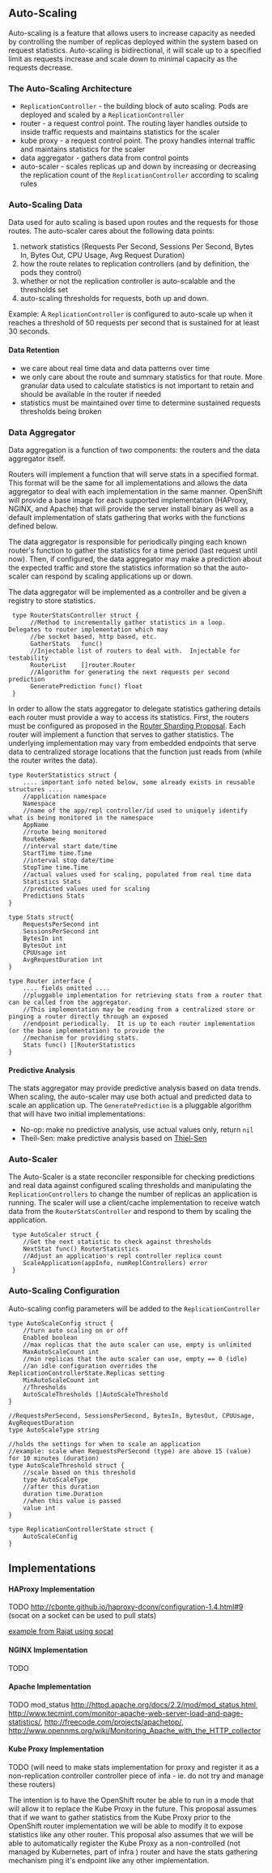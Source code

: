 ## Auto-Scaling

Auto-scaling is a feature that allows users to increase capacity as needed by controlling the number of replicas deployed 
within the system based on request statistics. Auto-scaling is bidirectional, it will scale up to a specified limit as 
requests increase and scale down to minimal capacity as the requests decrease.

### The Auto-Scaling Architecture

* `ReplicationController` - the building block of auto scaling.  Pods are deployed and scaled by a `ReplicationController`
* router - a request control point.  The routing layer handles outside to inside traffic requests and maintains statistics for the scaler
* kube proxy - a request control point.  The proxy handles internal traffic and maintains statistics for the scaler
* data aggregator - gathers data from control points
* auto-scaler - scales replicas up and down by increasing or decreasing the replication count of the `ReplicationController` according 
to scaling rules

### Auto-Scaling Data

Data used for auto scaling is based upon routes and the requests for those routes.  The auto-scaler cares about the following 
data points:

1.  network statistics (Requests Per Second, Sessions Per Second, Bytes In, Bytes Out, CPU Usage, Avg Request Duration)
1.  how the route relates to replication controllers (and by definition, the pods they control)
1.  whether or not the replication controller is auto-scalable and the thresholds set
1.  auto-scaling thresholds for requests, both up and down.

Example: A `ReplicationController` is configured to auto-scale up when it reaches a threshold of 50 requests per second that is sustained 
for at least 30 seconds.  

#### Data Retention

- we care about real time data and data patterns over time
- we only care about the route and summary statistics for that route.  More granular data used to calculate statistics 
is not important to retain and should be available in the router if needed
- statistics must be maintained over time to determine sustained requests thresholds being broken


### Data Aggregator

Data aggregation is a function of two components: the routers and the data aggregator itself.  

Routers will implement a function that will serve stats in a specified format.  This format will be the same for all implementations and allows 
the data aggregator to deal with each implementation in the same manner.  OpenShift will provide a base image for each 
supported implementation (HAProxy, NGINX, and Apache) that will provide the server install binary as well as a default 
implementation of stats gathering that works with the functions defined below.  
 
The data aggregator is responsible for periodically pinging each known router's function to gather the statistics for a 
time period (last request until now).  Then, if configured, the data aggregator may make a prediction about the expected 
traffic and store the statistics information so that the auto-scaler can respond by scaling applications up or down.

The data aggregator will be implemented as a controller and be given a registry to store statistics.

     type RouterStatsController struct {
          //Method to incrementally gather statistics in a loop.  Delegates to router implementation which may 
          //be socket based, http based, etc.
          GatherStats   func()
          //Injectable list of routers to deal with.  Injectable for testability
          RouterList    []router.Router
          //Algorithm for generating the next requests per second prediction
          GeneratePrediction func() float          
     }
     
In order to allow the stats aggregator to delegate statistics gathering details each router must provide a way to access 
its statistics.  First, the routers must be configured as proposed in the [Router Sharding Proposal](https://github.com/openshift/origin/pull/506). 
Each router will implement a function that serves to gather statistics.  The underlying implementation may vary from 
embedded endpoints that serve data to centralized storage locations that the function just reads from (while the router 
writes the data).

    type RouterStatistics struct {
        .... important info noted below, some already exists in reusable structures ....
        //application namespace
        Namespace
        //name of the app/repl controller/id used to uniquely identify what is being monitored in the namespace
        AppName
        //route being monitored
        RouteName    
        //interval start date/time
        StartTime time.Time
        //interval stop date/time
        StopTime time.Time
        //actual values used for scaling, populated from real time data
        Statistics Stats        
        //predicted values used for scaling
        Predictions Stats
    }
    
    type Stats struct{            
        RequestsPerSecond int
        SessionsPerSecond int
        BytesIn int
        BytesOut int
        CPUUsage int
        AvgRequestDuration int
    }

    type Router interface {
        .... fields omitted ....
        //pluggable implementation for retrieving stats from a router that can be called from the aggregator.  
        //This implementation may be reading from a centralized store or pinging a router directly through an exposed 
        //endpoint periodically.  It is up to each router implementation (or the base implementation) to provide the 
        //mechanism for providing stats.  
        Stats func() []RouterStatistics
    }        
    
#### Predictive Analysis
    
The stats aggregator may provide predictive analysis based on data trends.  When scaling, the auto-scaler may use both 
actual and predicted data to scale an application up.  The `GeneratePrediction` is a pluggable algorithm that will have two 
initial implementations: 

* No-op: make no predictive analysis, use actual values only, return `nil`
* Theil-Sen: make predictive analysis based on [Thiel-Sen](http://en.wikipedia.org/wiki/Theil%E2%80%93Sen_estimator)
    
### Auto-Scaler

The Auto-Scaler is a state reconciler responsible for checking predictions and real data against configured scaling thresholds 
and manipulating the `ReplicationControllers` to change the number of replicas an application is running.  The scaler will 
use a client/cache implementation to receive watch data from the `RouterStatsController` and respond to them by 
scaling the application.

     type AutoScaler struct {
        //Get the next statistic to check against thresholds
        NextStat func() RouterStatistics        
        //Adjust an application's repl controller replica count
        ScaleApplication(appInfo, numReplControllers) error
     }

### Auto-Scaling Configuration

Auto-scaling config parameters will be added to the `ReplicationController`

    type AutoScaleConfig struct {
        //turn auto scaling on or off
        Enabled boolean
        //max replicas that the auto scaler can use, empty is unlimited
        MaxAutoScaleCount int
        //min replicas that the auto scaler can use, empty == 0 (idle)
        //an idle configuration overrides the ReplicationControllerState.Replicas setting 
        MinAutoScaleCount int
        //Thresholds
        AutoScaleThresholds []AutoScaleThreshold
    }
    
    //RequestsPerSecond, SessionsPerSecond, BytesIn, BytesOut, CPUUsage, AvgRequestDuration
    type AutoScaleType string
    
    //holds the settings for when to scale an application
    //example: scale when RequestsPerSecond (type) are above 15 (value) for 10 minutes (duration)
    type AutoScaleThreshold struct {
        //scale based on this threshold
        type AutoScaleType
        //after this duration
        duration time.Duration
        //when this value is passed
        value int
    }    

    type ReplicationControllerState struct {
        AutoScaleConfig
    }

## Implementations

#### HAProxy Implementation
TODO 
http://cbonte.github.io/haproxy-dconv/configuration-1.4.html#9 (socat on a socket can be used to pull stats)

[example from Rajat using socat](https://github.com/rajatchopra/geard-router-haproxy/blob/rc/autoscaler.rb)

#### NGINX Implementation
TODO

#### Apache Implementation
TODO
mod_status http://httpd.apache.org/docs/2.2/mod/mod_status.html, http://www.tecmint.com/monitor-apache-web-server-load-and-page-statistics/, http://freecode.com/projects/apachetop/, http://www.opennms.org/wiki/Monitoring_Apache_with_the_HTTP_collector

#### Kube Proxy Implementation

TODO (will need to make stats implementation for proxy and register it as a non-replication controller controller
piece of infa - ie. do not try and manage these routers)

The intention is to have the OpenShift router be able to run in a mode that will allow it to replace the Kube Proxy in 
the future.  This proposal assumes that if we want to gather statistics from the Kube Proxy prior to the OpenShift router 
implementation we will be able to modify it to expose statistics like any other router.  This proposal also assumes 
that we will be able to automatically register the Kube Proxy as a non-controlled (not managed by Kubernetes, part of infra ) 
router and have the stats gathering mechanism ping it's endpoint like any other implementation.
